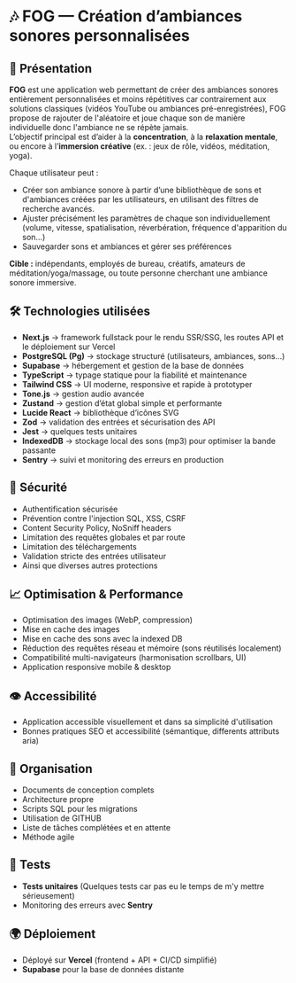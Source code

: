 # 🎶 FOG — Création d’ambiances sonores personnalisées

## 🌟 Présentation

**FOG** est une application web permettant de créer des ambiances sonores entièrement personnalisées et moins répétitives car contrairement aux solutions classiques (vidéos YouTube ou ambiances pré-enregistrées), FOG propose de rajouter de l'aléatoire et joue chaque son de manière individuelle donc l'ambiance ne se répète jamais.  
L’objectif principal est d’aider à la **concentration**, à la **relaxation mentale**, ou encore à l’**immersion créative** (ex. : jeux de rôle, vidéos, méditation, yoga).

Chaque utilisateur peut :

- Créer son ambiance sonore à partir d’une bibliothèque de sons et d'ambiances créées par les utilisateurs, en utilisant des filtres de recherche avancés.
- Ajuster précisément les paramètres de chaque son individuellement (volume, vitesse, spatialisation, réverbération, fréquence d'apparition du son…)
- Sauvegarder sons et ambiances et gérer ses préférences

**Cible :** indépendants, employés de bureau, créatifs, amateurs de méditation/yoga/massage, ou toute personne cherchant une ambiance sonore immersive.

## 🛠️ Technologies utilisées

- **Next.js** → framework fullstack pour le rendu SSR/SSG, les routes API et le déploiement sur Vercel
- **PostgreSQL (Pg)** → stockage structuré (utilisateurs, ambiances, sons...)
- **Supabase** → hébergement et gestion de la base de données
- **TypeScript** → typage statique pour la fiabilité et maintenance
- **Tailwind CSS** → UI moderne, responsive et rapide à prototyper
- **Tone.js** → gestion audio avancée
- **Zustand** → gestion d’état global simple et performante
- **Lucide React** → bibliothèque d’icônes SVG
- **Zod** → validation des entrées et sécurisation des API
- **Jest** → quelques tests unitaires
- **IndexedDB** → stockage local des sons (mp3) pour optimiser la bande passante
- **Sentry** → suivi et monitoring des erreurs en production

## 🔐 Sécurité

- Authentification sécurisée
- Prévention contre l'injection SQL, XSS, CSRF
- Content Security Policy, NoSniff headers
- Limitation des requêtes globales et par route
- Limitation des téléchargements
- Validation stricte des entrées utilisateur
- Ainsi que diverses autres protections

## 📈 Optimisation & Performance

- Optimisation des images (WebP, compression)
- Mise en cache des images
- Mise en cache des sons avec la indexed DB
- Réduction des requêtes réseau et mémoire (sons réutilisés localement)
- Compatibilité multi-navigateurs (harmonisation scrollbars, UI)
- Application responsive mobile & desktop

## 👁️ Accessibilité

- Application accessible visuellement et dans sa simplicité d'utilisation
- Bonnes pratiques SEO et accessibilité (sémantique, differents attributs aria)

## 📂 Organisation

- Documents de conception complets
- Architecture propre
- Scripts SQL pour les migrations
- Utilisation de GITHUB
- Liste de tâches complétées et en attente
- Méthode agile

## 🧪 Tests

- **Tests unitaires** (Quelques tests car pas eu le temps de m'y mettre sérieusement)
- Monitoring des erreurs avec **Sentry**

## 🌍 Déploiement

- Déployé sur **Vercel** (frontend + API + CI/CD simplifié)
- **Supabase** pour la base de données distante
